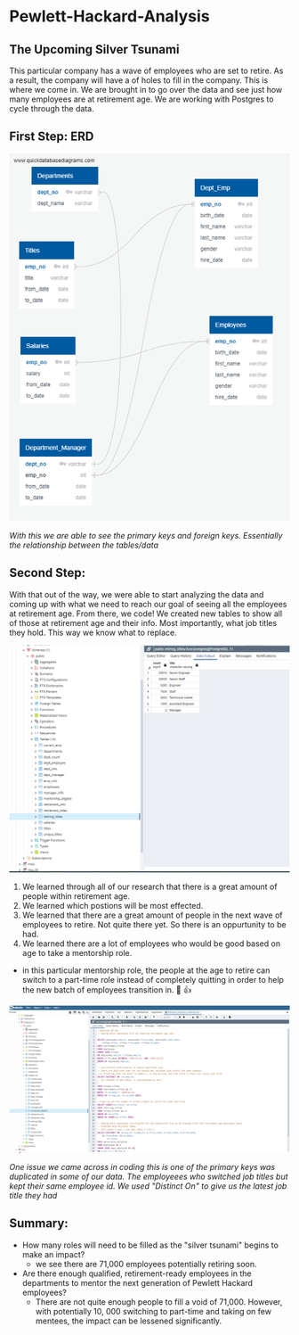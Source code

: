 # Pewlett-Hackard-Analysis
## The Upcoming Silver Tsunami
This particular company has a wave of employees who are set to retire. As a result, the company will have a of holes to fill in the company. This is where we come in. We are brought in to go over the data and see just how many employees are at retirement age. We are working with Postgres to cycle through the data.

## First Step: ERD
![](https://github.com/Aceofhearts1/Pewlett-Hackard-Analysis/blob/main/EmployeeDB.png)

_With this we are able to see the primary keys and foreign keys. Essentially the relationship between the tables/data_

## Second Step:
With that out of the way, we were able to start analyzing the data and coming up with what we need to reach our goal of seeing all the employees at retirement age. From there, we code!
We created new tables to show all of those at retirement age and their info. Most importantly, what job titles they hold. This way we know what to replace.

![](https://github.com/Aceofhearts1/Pewlett-Hackard-Analysis/blob/main/retirement_titles.png)

1. We learned through all of our research that there is a great amount of people within retirement age.
2. We learned which postions will be most effected.
3. We learned that there are a great amount of people in the next wave of employees to retire. Not quite there yet. So there is an oppurtunity to be had.
4. We learned there are a lot of employees who would be good based on age to take a mentorship role.
- in this particular mentorship role, the people at the age to retire can switch to a part-time role instead of completely quitting in order to help the new batch of employees transition in. :handshake: :+1:

![](https://github.com/Aceofhearts1/Pewlett-Hackard-Analysis/blob/main/SQL%20Query%20(1).png)

_One issue we came across in coding this is one of the primary keys was duplicated in some of our data. The employeees who switched job titles but kept their same employee id. We used "Distinct On" to give us the latest job title they had_

## Summary:
- How many roles will need to be filled as the "silver tsunami" begins to make an impact?
  - we see there are 71,000 employees potentially retiring soon.
- Are there enough qualified, retirement-ready employees in the departments to mentor the next generation of Pewlett Hackard employees?
  - There are not quite enough people to fill a void of 71,000. However, with potentially 10, 000 switching to part-time and taking on few mentees, the impact can be lessened significantly.
